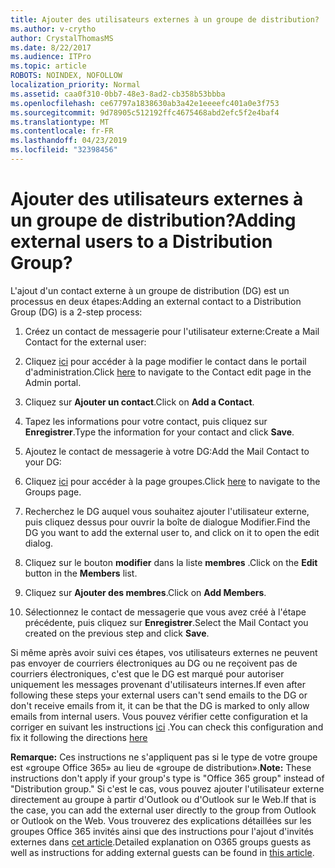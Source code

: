 ```yaml
---
title: Ajouter des utilisateurs externes à un groupe de distribution?
ms.author: v-crytho
author: CrystalThomasMS
ms.date: 8/22/2017
ms.audience: ITPro
ms.topic: article
ROBOTS: NOINDEX, NOFOLLOW
localization_priority: Normal
ms.assetid: caa0f310-0bb7-48e3-8ad2-cb358b53bbba
ms.openlocfilehash: ce67797a1838630ab3a42e1eeeefc401a0e3f753
ms.sourcegitcommit: 9d78905c512192ffc4675468abd2efc5f2e4baf4
ms.translationtype: MT
ms.contentlocale: fr-FR
ms.lasthandoff: 04/23/2019
ms.locfileid: "32398456"
---
```

# <a name="adding-external-users-to-a-distribution-group"></a><span data-ttu-id="fdcdb-102">Ajouter des utilisateurs externes à un groupe de distribution?</span><span class="sxs-lookup"><span data-stu-id="fdcdb-102">Adding external users to a Distribution Group?</span></span>

<span data-ttu-id="fdcdb-103">L'ajout d'un contact externe à un groupe de distribution (DG) est un processus en deux étapes:</span><span class="sxs-lookup"><span data-stu-id="fdcdb-103">Adding an external contact to a Distribution Group (DG) is a 2-step process:</span></span>
  
1. <span data-ttu-id="fdcdb-104">Créez un contact de messagerie pour l'utilisateur externe:</span><span class="sxs-lookup"><span data-stu-id="fdcdb-104">Create a Mail Contact for the external user:</span></span>
    
1. <span data-ttu-id="fdcdb-105">Cliquez [ici](https://admin.microsoft.com/adminportal/home#/Contact) pour accéder à la page modifier le contact dans le portail d'administration.</span><span class="sxs-lookup"><span data-stu-id="fdcdb-105">Click [here](https://admin.microsoft.com/adminportal/home#/Contact) to navigate to the Contact edit page in the Admin portal.</span></span> 
    
2. <span data-ttu-id="fdcdb-106">Cliquez sur **Ajouter un contact**.</span><span class="sxs-lookup"><span data-stu-id="fdcdb-106">Click on **Add a Contact**.</span></span>
    
3. <span data-ttu-id="fdcdb-107">Tapez les informations pour votre contact, puis cliquez sur **Enregistrer**.</span><span class="sxs-lookup"><span data-stu-id="fdcdb-107">Type the information for your contact and click **Save**.</span></span>
    
2. <span data-ttu-id="fdcdb-108">Ajoutez le contact de messagerie à votre DG:</span><span class="sxs-lookup"><span data-stu-id="fdcdb-108">Add the Mail Contact to your DG:</span></span>
    
1. <span data-ttu-id="fdcdb-109">Cliquez [ici](https://admin.microsoft.com/adminportal/home#/groups) pour accéder à la page groupes.</span><span class="sxs-lookup"><span data-stu-id="fdcdb-109">Click [here](https://admin.microsoft.com/adminportal/home#/groups) to navigate to the Groups page.</span></span> 
    
2. <span data-ttu-id="fdcdb-110">Recherchez le DG auquel vous souhaitez ajouter l'utilisateur externe, puis cliquez dessus pour ouvrir la boîte de dialogue Modifier.</span><span class="sxs-lookup"><span data-stu-id="fdcdb-110">Find the DG you want to add the external user to, and click on it to open the edit dialog.</span></span>
    
3. <span data-ttu-id="fdcdb-111">Cliquez sur le bouton **modifier** dans la liste **membres** .</span><span class="sxs-lookup"><span data-stu-id="fdcdb-111">Click on the **Edit** button in the **Members** list.</span></span> 
    
4. <span data-ttu-id="fdcdb-112">Cliquez sur **Ajouter des membres**.</span><span class="sxs-lookup"><span data-stu-id="fdcdb-112">Click on **Add Members**.</span></span>
    
5. <span data-ttu-id="fdcdb-113">Sélectionnez le contact de messagerie que vous avez créé à l'étape précédente, puis cliquez sur **Enregistrer**.</span><span class="sxs-lookup"><span data-stu-id="fdcdb-113">Select the Mail Contact you created on the previous step and click **Save**.</span></span>
    
<span data-ttu-id="fdcdb-114">Si même après avoir suivi ces étapes, vos utilisateurs externes ne peuvent pas envoyer de courriers électroniques au DG ou ne reçoivent pas de courriers électroniques, c'est que le DG est marqué pour autoriser uniquement les messages provenant d'utilisateurs internes.</span><span class="sxs-lookup"><span data-stu-id="fdcdb-114">If even after following these steps your external users can't send emails to the DG or don't receive emails from it, it can be that the DG is marked to only allow emails from internal users.</span></span> <span data-ttu-id="fdcdb-115">Vous pouvez vérifier cette configuration et la corriger en suivant les instructions [ici](https://support.office.com/article/Fix-email-delivery-issues-for-error-code-5-7-133-in-Office-365-991abc19-7756-438f-abcb-39f69b80f284.aspx) .</span><span class="sxs-lookup"><span data-stu-id="fdcdb-115">You can check this configuration and fix it following the directions [here](https://support.office.com/article/Fix-email-delivery-issues-for-error-code-5-7-133-in-Office-365-991abc19-7756-438f-abcb-39f69b80f284.aspx)</span></span>
  
 <span data-ttu-id="fdcdb-116">**Remarque:** Ces instructions ne s'appliquent pas si le type de votre groupe est «groupe Office 365» au lieu de «groupe de distribution».</span><span class="sxs-lookup"><span data-stu-id="fdcdb-116">**Note:** These instructions don't apply if your group's type is "Office 365 group" instead of "Distribution group."</span></span> <span data-ttu-id="fdcdb-117">Si c'est le cas, vous pouvez ajouter l'utilisateur externe directement au groupe à partir d'Outlook ou d'Outlook sur le Web.</span><span class="sxs-lookup"><span data-stu-id="fdcdb-117">If that is the case, you can add the external user directly to the group from Outlook or Outlook on the Web.</span></span> <span data-ttu-id="fdcdb-118">Vous trouverez des explications détaillées sur les groupes Office 365 invités ainsi que des instructions pour l'ajout d'invités externes dans [cet article](https://support.office.com/article/Guest-access-in-Office-365-Groups-bfc7a840-868f-4fd6-a390-f347bf51aff6.aspx).</span><span class="sxs-lookup"><span data-stu-id="fdcdb-118">Detailed explanation on O365 groups guests as well as instructions for adding external guests can be found in [this article](https://support.office.com/article/Guest-access-in-Office-365-Groups-bfc7a840-868f-4fd6-a390-f347bf51aff6.aspx).</span></span>
  

